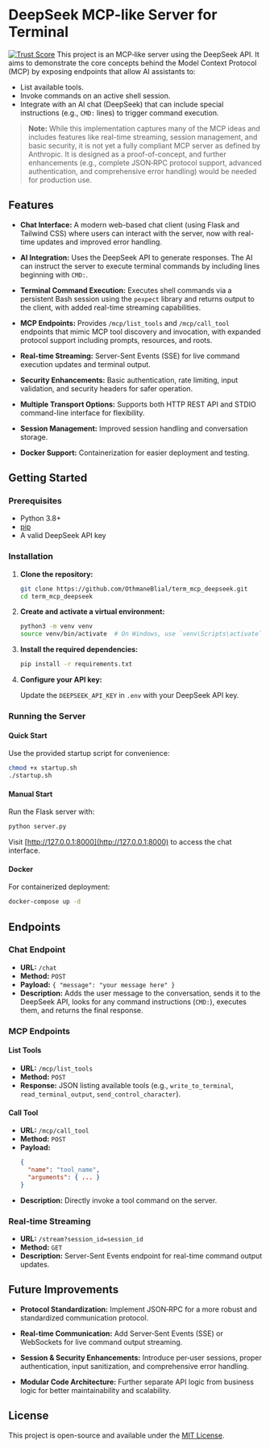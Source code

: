 # DeepSeek MCP-like Server for Terminal

[![Trust Score](https://archestra.ai/mcp-catalog/api/badge/quality/OthmaneBlial/term_mcp_deepseek)](https://archestra.ai/mcp-catalog/othmaneblial__term_mcp_deepseek)
This project is an MCP‑like server using the DeepSeek API. It aims to demonstrate the core concepts behind the Model Context Protocol (MCP) by exposing endpoints that allow AI assistants to:

- List available tools.
- Invoke commands on an active shell session.
- Integrate with an AI chat (DeepSeek) that can include special instructions (e.g., `CMD:` lines) to trigger command execution.

> **Note:** While this implementation captures many of the MCP ideas and includes features like real-time streaming, session management, and basic security, it is not yet a fully compliant MCP server as defined by Anthropic. It is designed as a proof-of-concept, and further enhancements (e.g., complete JSON‑RPC protocol support, advanced authentication, and comprehensive error handling) would be needed for production use.

## Features

- **Chat Interface:**
  A modern web-based chat client (using Flask and Tailwind CSS) where users can interact with the server, now with real-time updates and improved error handling.

- **AI Integration:**
  Uses the DeepSeek API to generate responses. The AI can instruct the server to execute terminal commands by including lines beginning with `CMD:`.

- **Terminal Command Execution:**
  Executes shell commands via a persistent Bash session using the `pexpect` library and returns output to the client, with added real-time streaming capabilities.

- **MCP Endpoints:**
  Provides `/mcp/list_tools` and `/mcp/call_tool` endpoints that mimic MCP tool discovery and invocation, with expanded protocol support including prompts, resources, and roots.

- **Real-time Streaming:**
  Server-Sent Events (SSE) for live command execution updates and terminal output.

- **Security Enhancements:**
  Basic authentication, rate limiting, input validation, and security headers for safer operation.

- **Multiple Transport Options:**
  Supports both HTTP REST API and STDIO command-line interface for flexibility.

- **Session Management:**
  Improved session handling and conversation storage.

- **Docker Support:**
  Containerization for easier deployment and testing.

## Getting Started

### Prerequisites

- Python 3.8+
- [pip](https://pip.pypa.io/)
- A valid DeepSeek API key

### Installation

1. **Clone the repository:**

   ```bash
   git clone https://github.com/OthmaneBlial/term_mcp_deepseek.git
   cd term_mcp_deepseek
   ```

2. **Create and activate a virtual environment:**

   ```bash
   python3 -m venv venv
   source venv/bin/activate  # On Windows, use `venv\Scripts\activate`
   ```

3. **Install the required dependencies:**

   ```bash
   pip install -r requirements.txt
   ```

4. **Configure your API key:**

   Update the `DEEPSEEK_API_KEY` in `.env` with your DeepSeek API key.

### Running the Server

#### Quick Start

Use the provided startup script for convenience:

```bash
chmod +x startup.sh
./startup.sh
```

#### Manual Start

Run the Flask server with:

```bash
python server.py
```

Visit [http://127.0.0.1:8000](http://127.0.0.1:8000) to access the chat interface.

#### Docker

For containerized deployment:

```bash
docker-compose up -d
```

## Endpoints

### Chat Endpoint
- **URL:** `/chat`
- **Method:** `POST`
- **Payload:** `{ "message": "your message here" }`
- **Description:**
  Adds the user message to the conversation, sends it to the DeepSeek API, looks for any command instructions (`CMD:`), executes them, and returns the final response.

### MCP Endpoints

#### List Tools
- **URL:** `/mcp/list_tools`
- **Method:** `POST`
- **Response:**
  JSON listing available tools (e.g., `write_to_terminal`, `read_terminal_output`, `send_control_character`).

#### Call Tool
- **URL:** `/mcp/call_tool`
- **Method:** `POST`
- **Payload:**
  ```json
  {
    "name": "tool_name",
    "arguments": { ... }
  }
  ```
- **Description:**
  Directly invoke a tool command on the server.

### Real-time Streaming
- **URL:** `/stream?session_id=session_id`
- **Method:** `GET`
- **Description:** Server-Sent Events endpoint for real-time command output updates.

## Future Improvements

- **Protocol Standardization:**
  Implement JSON‑RPC for a more robust and standardized communication protocol.

- **Real-time Communication:**
  Add Server‑Sent Events (SSE) or WebSockets for live command output streaming.

- **Session & Security Enhancements:**
  Introduce per‑user sessions, proper authentication, input sanitization, and comprehensive error handling.

- **Modular Code Architecture:**
  Further separate API logic from business logic for better maintainability and scalability.

## License

This project is open-source and available under the [MIT License](LICENSE).